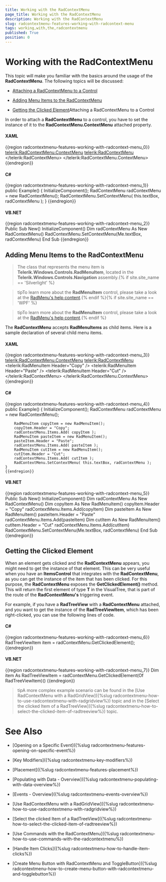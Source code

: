```yaml
---
title: Working with the RadContextMenu
page_title: Working with the RadContextMenu
description: Working with the RadContextMenu
slug: radcontextmenu-features-working-with-radcontext-menu
tags: working,with,the,radcontextmenu
published: True
position: 0
---
```


# Working with the RadContextMenu



This topic will make you familiar with the basics around the usage of the __RadContextMenu__. The following topics will be discussed:

* [Attaching a RadContextMenu to a Control](#attaching-a-radcontextmenu-to-a-control)

* [Adding Menu Items to the RadContextMenu](#adding-menu-items-to-the-radcontextmenu)

* [Getting the Clicked Element](#getting-the-clicked-element)Attaching a RadContextMenu to a Control

In order to attach a __RadContextMenu__ to a control, you have to set the instance of it to the __RadContextMenu.ContextMenu__ attached property.

#### __XAML__

{{region radcontextmenu-features-working-with-radcontext-menu_0}}
	<TextBox x:Name="textBox"
	         Width="200"
	         VerticalAlignment="Top">
	    <telerik:RadContextMenu.ContextMenu>
	        <telerik:RadContextMenu>
	        </telerik:RadContextMenu>
	    </telerik:RadContextMenu.ContextMenu>
	</TextBox>
	{{endregion}}



#### __C#__

{{region radcontextmenu-features-working-with-radcontext-menu_1}}
	public Example()
	{
	    InitializeComponent();
	    RadContextMenu radContextMenu = new RadContextMenu();
	    RadContextMenu.SetContextMenu( this.textBox, radContextMenu );
	}
	{{endregion}}



#### __VB.NET__

{{region radcontextmenu-features-working-with-radcontext-menu_2}}
	Public Sub New()
	 InitializeComponent()
	 Dim radContextMenu As New RadContextMenu()
	 RadContextMenu.SetContextMenu(Me.textBox, radContextMenu)
	End Sub
	{{endregion}}



## Adding Menu Items to the RadContextMenu

>The class that represents the menu item is __Telerik.Windows.Controls.RadMenuItem__, located in the __Telerik.Windows.Controls.Navigation__ assembly.{% if site.site_name == 'Silverlight' %}

>tipTo learn more about the __RadMenuItem__ control, please take a look at the [RadMenu's help content](http://www.telerik.com/help/silverlight/radmenu-overview.html).{% endif %}{% if site.site_name == 'WPF' %}

>tipTo learn more about the __RadMenuItem__ control, please take a look at the [RadMenu's help content](http://www.telerik.com/help/wpf/radmenu-overview.html).{% endif %}

The __RadContextMenu__ accepts __RadMenuItems__ as child items. Here is a sample declaration of several child menu items.

#### __XAML__

{{region radcontextmenu-features-working-with-radcontext-menu_3}}
	<TextBox x:Name="textBox"
	         Width="200"
	         VerticalAlignment="Top">
	    <telerik:RadContextMenu.ContextMenu>
	        <telerik:RadContextMenu>
	                <telerik:RadMenuItem Header="Copy" />
	                <telerik:RadMenuItem Header="Paste" />
	                <telerik:RadMenuItem Header="Cut" />
	         </telerik:RadContextMenu>
	    </telerik:RadContextMenu.ContextMenu>
	</TextBox>
	{{endregion}}



#### __C#__

{{region radcontextmenu-features-working-with-radcontext-menu_4}}
	public Example()
	{
	    InitializeComponent();
	    RadContextMenu radContextMenu = new RadContextMenu();
	
	    RadMenuItem copyItem = new RadMenuItem();
	    copyItem.Header = "Copy";
	    radContextMenu.Items.Add( copyItem );
	    RadMenuItem pasteItem = new RadMenuItem();
	    pasteItem.Header = "Paste";
	    radContextMenu.Items.Add( pasteItem );
	    RadMenuItem cutItem = new RadMenuItem();
	    cutItem.Header = "Cut";
	    radContextMenu.Items.Add( cutItem );
	    RadContextMenu.SetContextMenu( this.textBox, radContextMenu );
	}
	{{endregion}}



#### __VB.NET__

{{region radcontextmenu-features-working-with-radcontext-menu_5}}
	Public Sub New()
	 InitializeComponent()
	 Dim radContextMenu As New RadContextMenu()
	 Dim copyItem As New RadMenuItem()
	 copyItem.Header = "Copy"
	 radContextMenu.Items.Add(copyItem)
	 Dim pasteItem As New RadMenuItem()
	 pasteItem.Header = "Paste"
	 radContextMenu.Items.Add(pasteItem)
	 Dim cutItem As New RadMenuItem()
	 cutItem.Header = "Cut"
	 radContextMenu.Items.Add(cutItem)
	 RadContextMenu.SetContextMenu(Me.textBox, radContextMenu)
	End Sub
	{{endregion}}



## Getting the Clicked Element

When an element gets clicked and the __RadContextMenu__ appears, you might need to get the instance of that element. This can be very useful when you have an __ItemsControl__ that integrates with the __RadContextMenu__, as you can get the instance of the item that has been clicked. For this purpose, the __RadContextMenu__ exposes the __GetClickedElement<T>()__ method. This will return the first element of type __T__ in the VisualTree, that is part of the route of the __RadContextMenu's__ triggering event.

For example, if you have a __RadTreeView__ with a __RadContextMenu__ attached, and you want to get the instance of the __RadTreeViewItem__, which has been right-clicked, you can use the following lines of code.

#### __C#__

{{region radcontextmenu-features-working-with-radcontext-menu_6}}
	RadTreeViewItem item = radContextMenu.GetClickedElement<RadTreeViewItem>();
	{{endregion}}



#### __VB.NET__

{{region radcontextmenu-features-working-with-radcontext-menu_7}}
	Dim item As RadTreeViewItem = radContextMenu.GetClickedElement(Of RadTreeViewItem)()
	{{endregion}}



>tipA more complex example scenario can be found in the [Use RadContextMenu with a RadGridView]({%slug radcontextmenu-how-to-use-radcontextmenu-with-radgridview%}) topic and in the [Select the clicked Item of a RadTreeView]({%slug radcontextmenu-how-to-select-the-clicked-item-of-radtreeview%}) topic.

# See Also

 * [Opening on a Specific Event]({%slug radcontextmenu-features-opening-on-specific-event%})

 * [Key Modifiers]({%slug radcontextmenu-key-modifiers%})

 * [Placement]({%slug radcontextmenu-features-placement%})

 * [Populating with Data - Overview]({%slug radcontextmenu-populating-with-data-overview%})

 * [Events - Overview]({%slug radcontextmenu-events-overview%})

 * [Use RadContextMenu with a RadGridView]({%slug radcontextmenu-how-to-use-radcontextmenu-with-radgridview%})

 * [Select  the clicked Item of a RadTreeView]({%slug radcontextmenu-how-to-select-the-clicked-item-of-radtreeview%})

 * [Use Commands with the RadContextMenu]({%slug radcontextmenu-how-to-use-commands-with-the-radcontextmenu%})

 * [Handle Item Clicks]({%slug radcontextmenu-how-to-handle-item-clicks%})

 * [Create Menu Button with RadContextMenu and ToggleButton]({%slug radcontextmenu-how-to-create-menu-button-with-radcontextmenu-and-togglebutton%})
